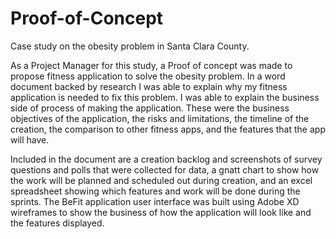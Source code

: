 # Proof-of-Concept
Case study on the obesity problem in Santa Clara County.

As a Project Manager for this study, a Proof of concept was made to propose fitness application to solve the obesity problem. 
In a word document backed by research I was able to explain why my fitness application is needed to fix this problem. I was able to explain the business side of process of making the application. These were the business objectives of the application, the risks and limitations, the timeline of the creation, the comparison to other fitness apps, and the features that the app will have. 

Included in the document are a creation backlog and screenshots of survey questions and polls that were collected for data, a gnatt chart to show how the work will be planned and scheduled out during creation, and an excel spreadsheet showing which features and work will be done during the sprints. The BeFit application user interface was built using Adobe XD wireframes to show the business of how the application will look like and the features displayed. 
